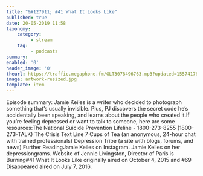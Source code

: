 ```yaml
---
title: "&#127911; #41 What It Looks Like"
published: true
date: 20-05-2019 11:58
taxonomy:
    category:
         - stream
    tag:
         - podcasts
summary:
enabled: '0'
header_image: '0'
theurl: https://traffic.megaphone.fm/GLT3078496763.mp3?updated=1557417824
image: artwork-resized.jpg
template: item
---
```

 
Episode summary: Jamie Keiles is a writer who decided to photograph something that’s usually invisible. Plus, PJ discovers the secret code he’s accidentally been speaking, and learns about the people who created it.If you’re feeling depressed or want to talk to someone, here are some resources:The National Suicide Prevention Lifeline - 1800-273-8255 (1800-273-TALK) The Crisis Text Line 7 Cups of Tea (an anonymous, 24-hour chat with trained professionals) Depression Tribe (a site with blogs, forums, and news) Further ReadingJamie Keiles on Instagram. Jamie Keiles on her depressiongrams. Website of Jennie Livingston, Director of Paris is Burning#41 What It Looks Like originally aired on October 4, 2015 and #69 Disappeared aired on July 7, 2016.
